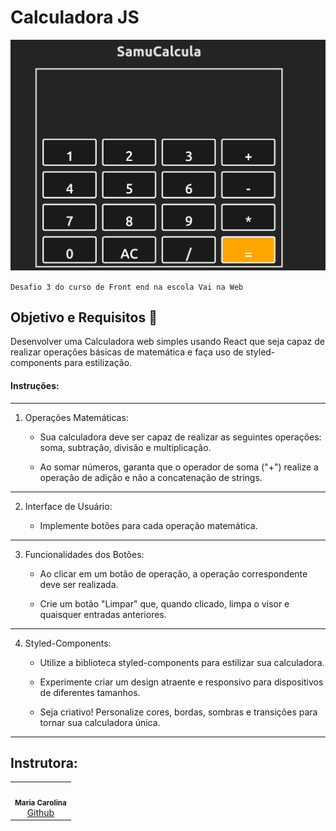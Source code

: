 
# Calculadora JS

<img src = "src/assets/img/samuCalcula.png">

`Desafio 3 do curso de Front end na escola Vai na Web`

## Objetivo e Requisitos 🚀

Desenvolver uma Calculadora web simples usando React que seja capaz de realizar operações básicas de matemática e faça uso de styled-components para estilização.

#### Instruções:

---
 1. Operações Matemáticas:
   
    - Sua calculadora deve ser capaz de realizar as seguintes operações: soma, subtração, divisão e multiplicação.
   
    - Ao somar números, garanta que o operador de soma ("+") realize a operação de adição e não a concatenação de strings.
---   
2. Interface de Usuário:
   
    - Implemente botões para cada operação matemática.
   
  --- 
3. Funcionalidades dos Botões:
   
    - Ao clicar em um botão de operação, a operação correspondente deve ser realizada.
   
   - Crie um botão "Limpar" que, quando clicado, limpa o visor e quaisquer entradas anteriores.
   
---
4. Styled-Components:
   
   - Utilize a biblioteca styled-components para estilizar sua calculadora.
   
    - Experimente criar um design atraente e responsivo para dispositivos de diferentes tamanhos.
   
   - Seja criativo! Personalize cores, bordas, sombras e transições para tornar sua calculadora única.
---
## Instrutora: 
<table>
  <tr>
    <td align="center"><img style="border-radius: 50%;" src="https://avatars.githubusercontent.com/u/86030731?v=4" width="100px;" alt=""/><br /><sub><b>Maria Carolina</b></sub></a><br /><a href="https://github.com/mariaccarolina" title="Maria Carolina">Github</a></td> 
</tr>
